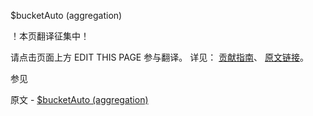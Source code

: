  $bucketAuto (aggregation)

 ！本页翻译征集中！

请点击页面上方 EDIT THIS PAGE 参与翻译。
详见：
[贡献指南]( https://github.com/JinMuInfo/MongoDB-Manual-zh/blob/master/CONTRIBUTING.md )、
[原文链接](  https://docs.mongodb.com/manual/reference/operator/aggregation/bucketAuto/  )。

 参见

原文 - [$bucketAuto (aggregation)]( https://docs.mongodb.com/manual/reference/operator/aggregation/bucketAuto/ )

